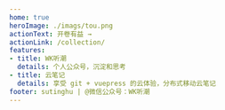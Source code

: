 ```yaml
---   
home: true
heroImage: ./imags/tou.png
actionText: 开卷有益 →
actionLink: /collection/
features:
- title: WK听潮
  details: 个人公众号，沉淀和思考
- title: 云笔记
  details: 享受 git + vuepress 的云体验，分布式移动云笔记
footer: sutinghu | @微信公众号：WK听潮
---
```


